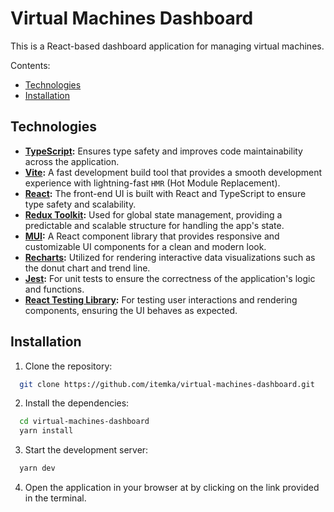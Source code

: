 # Virtual Machines Dashboard

This is a React-based dashboard application for managing virtual machines.

Contents:
- [Technologies](#technologies)
- [Installation](#installation)

## Technologies

- **[TypeScript](https://www.typescriptlang.org/):** Ensures type safety and improves code maintainability across the application.
- **[Vite](https://vite.dev/):** A fast development build tool that provides a smooth development experience with lightning-fast `HMR` (Hot Module Replacement).
- **[React](https://react.dev/):** The front-end UI is built with React and TypeScript to ensure type safety and scalability.
- **[Redux Toolkit](https://redux-toolkit.js.org/):** Used for global state management, providing a predictable and scalable structure for handling the app's state.
- **[MUI](https://mui.com/):** A React component library that provides responsive and customizable UI components for a clean and modern look.
- **[Recharts](https://recharts.org/):** Utilized for rendering interactive data visualizations such as the donut chart and trend line.
- **[Jest](https://jestjs.io/):** For unit tests to ensure the correctness of the application's logic and functions.
- **[React Testing Library](https://testing-library.com/):** For testing user interactions and rendering components, ensuring the UI behaves as expected.

## Installation

1. Clone the repository:

```bash
  git clone https://github.com/itemka/virtual-machines-dashboard.git
```

2. Install the dependencies:

```bash
  cd virtual-machines-dashboard
  yarn install
```
3. Start the development server:

```bash
  yarn dev
```

4. Open the application in your browser at by clicking on the link provided in the terminal.
